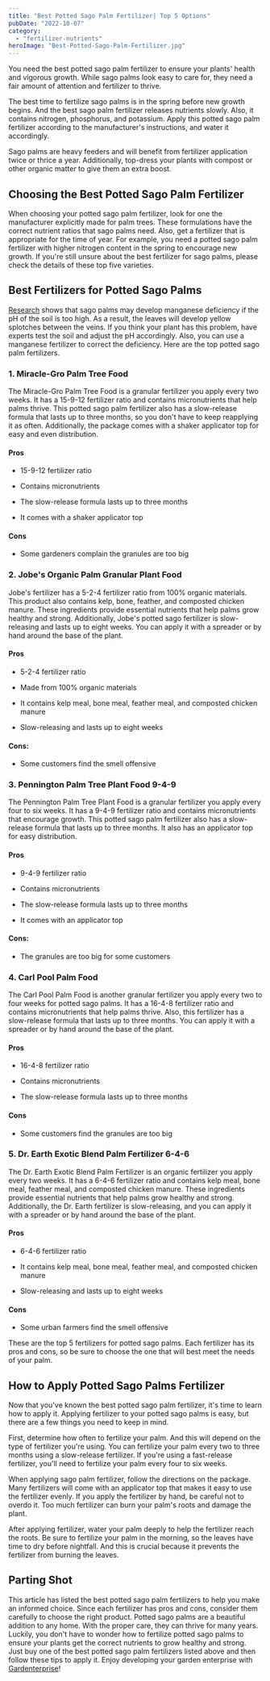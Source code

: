 ```yaml
---
title: "Best Potted Sago Palm Fertilizer| Top 5 Options"
pubDate: "2022-10-07"
category: 
  - "fertilizer-nutrients"
heroImage: "Best-Potted-Sago-Palm-Fertilizer.jpg"
---
```


You need the best potted sago palm fertilizer to ensure your plants' health and vigorous growth. While sago palms look easy to care for, they need a fair amount of attention and fertilizer to thrive.

The best time to fertilize sago palms is in the spring before new growth begins. And the best sago palm fertilizer releases nutrients slowly. Also, it contains nitrogen, phosphorus, and potassium. Apply this potted sago palm fertilizer according to the manufacturer's instructions, and water it accordingly.

Sago palms are heavy feeders and will benefit from fertilizer application twice or thrice a year. Additionally, top-dress your plants with compost or other organic matter to give them an extra boost.

## Choosing the Best Potted Sago Palm Fertilizer 

When choosing your potted sago palm fertilizer, look for one the manufacturer explicitly made for palm trees. These formulations have the correct nutrient ratios that sago palms need. Also, get a fertilizer that is appropriate for the time of year. For example, you need a potted sago palm fertilizer with higher nitrogen content in the spring to encourage new growth. If you're still unsure about the best fertilizer for sago palms, please check the details of these top five varieties.

## Best Fertilizers for Potted Sago Palms 

[Research](https://www.researchgate.net/publication/279686034_Symptoms_and_Treatment_of_Manganese_Deficiency_in_Cycas_revoluta_Thunb) shows that sago palms may develop manganese deficiency if the pH of the soil is too high. As a result, the leaves will develop yellow splotches between the veins. If you think your plant has this problem, have experts test the soil and adjust the pH accordingly. Also, you can use a manganese fertilizer to correct the deficiency. Here are the top potted sago palm fertilizers.

### 1\. Miracle-Gro Palm Tree Food

The Miracle-Gro Palm Tree Food is a granular fertilizer you apply every two weeks. It has a 15-9-12 fertilizer ratio and contains micronutrients that help palms thrive. This potted sago palm fertilizer also has a slow-release formula that lasts up to three months, so you don't have to keep reapplying it as often. Additionally, the package comes with a shaker applicator top for easy and even distribution.

#### Pros

- 15-9-12 fertilizer ratio

- Contains micronutrients

- The slow-release formula lasts up to three months

- It comes with a shaker applicator top

#### Cons

- Some gardeners complain the granules are too big

### 2\. Jobe's Organic Palm Granular Plant Food 

Jobe's fertilizer has a 5-2-4 fertilizer ratio from 100% organic materials. This product also contains kelp, bone, feather, and composted chicken manure. These ingredients provide essential nutrients that help palms grow healthy and strong. Additionally, Jobe's potted sago fertilizer is slow-releasing and lasts up to eight weeks. You can apply it with a spreader or by hand around the base of the plant.

#### Pros

- 5-2-4 fertilizer ratio

- Made from 100% organic materials

- It contains kelp meal, bone meal, feather meal, and composted chicken manure

- Slow-releasing and lasts up to eight weeks

#### Cons:

- Some customers find the smell offensive

### 3\. Pennington Palm Tree Plant Food 9-4-9

The Pennington Palm Tree Plant Food is a granular fertilizer you apply every four to six weeks. It has a 9-4-9 fertilizer ratio and contains micronutrients that encourage growth. This potted sago palm fertilizer also has a slow-release formula that lasts up to three months. It also has an applicator top for easy distribution.

#### Pros

- 9-4-9 fertilizer ratio

- Contains micronutrients

- The slow-release formula lasts up to three months

- It comes with an applicator top

#### Cons:

- The granules are too big for some customers

### 4\. Carl Pool Palm Food

The Carl Pool Palm Food is another granular fertilizer you apply every two to four weeks for potted sago palms. It has a 16-4-8 fertilizer ratio and contains micronutrients that help palms thrive. Also, this fertilizer has a slow-release formula that lasts up to three months. You can apply it with a spreader or by hand around the base of the plant.

#### Pros

- 16-4-8 fertilizer ratio

- Contains micronutrients

- The slow-release formula lasts up to three months

#### Cons

- Some customers find the granules are too big

### 5\. Dr. Earth Exotic Blend Palm Fertilizer 6-4-6

The Dr. Earth Exotic Blend Palm Fertilizer is an organic fertilizer you apply every two weeks. It has a 6-4-6 fertilizer ratio and contains kelp meal, bone meal, feather meal, and composted chicken manure. These ingredients provide essential nutrients that help palms grow healthy and strong. Additionally, the Dr. Earth fertilizer is slow-releasing, and you can apply it with a spreader or by hand around the base of the plant.

#### Pros

- 6-4-6 fertilizer ratio

- It contains kelp meal, bone meal, feather meal, and composted chicken manure

- Slow-releasing and lasts up to eight weeks

#### Cons

- Some urban farmers find the smell offensive

These are the top 5 fertilizers for potted sago palms. Each fertilizer has its pros and cons, so be sure to choose the one that will best meet the needs of your palm.

## How to Apply Potted Sago Palms Fertilizer

Now that you've known the best potted sago palm fertilizer, it's time to learn how to apply it. Applying fertilizer to your potted sago palms is easy, but there are a few things you need to keep in mind.

First, determine how often to fertilize your palm. And this will depend on the type of fertilizer you're using. You can fertilize your palm every two to three months using a slow-release fertilizer. If you're using a fast-release fertilizer, you'll need to fertilize your palm every four to six weeks.

When applying sago palm fertilizer, follow the directions on the package. Many fertilizers will come with an applicator top that makes it easy to use the fertilizer evenly. If you apply the fertilizer by hand, be careful not to overdo it. Too much fertilizer can burn your palm's roots and damage the plant.

After applying fertilizer, water your palm deeply to help the fertilizer reach the roots. Be sure to fertilize your palm in the morning, so the leaves have time to dry before nightfall. And this is crucial because it prevents the fertilizer from burning the leaves.

## Parting Shot

This article has listed the best potted sago palm fertilizers to help you make an informed choice. Since each fertilizer has pros and cons, consider them carefully to choose the right product. Potted sago palms are a beautiful addition to any home. With the proper care, they can thrive for many years. Luckily, you don't have to wonder how to fertilize potted sago palms to ensure your plants get the correct nutrients to grow healthy and strong. Just buy one of the best potted sago palm fertilizers listed above and then follow these tips to apply it. Enjoy developing your garden enterprise with [Gardenterprise](https://garden.gnmnetworks.com/)!
